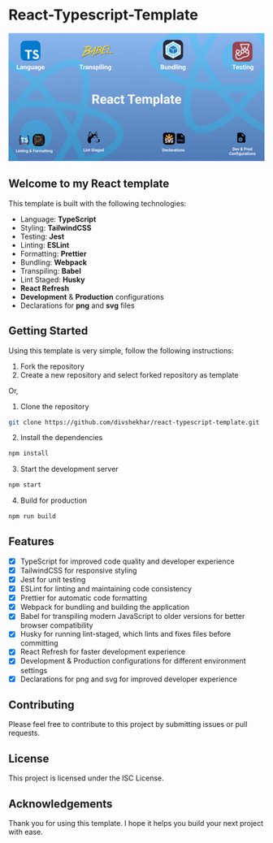 # React-Typescript-Template

<div align="center">
<img src="./public/assets/images/react-typescript-template.png"/>
</div>

## Welcome to my React template

This template is built with the following technologies:

- Language: **TypeScript**
- Styling: **TailwindCSS**
- Testing: **Jest**
- Linting: **ESLint**
- Formatting: **Prettier**
- Bundling: **Webpack**
- Transpiling: **Babel**
- Lint Staged: **Husky**
- **React Refresh**
- **Development** & **Production** configurations
- Declarations for **png** and **svg** files
  
## Getting Started

Using this template is very simple, follow the following instructions:

1. Fork the repository
2. Create a new repository and select forked repository as template

Or,

1. Clone the repository

```bash
git clone https://github.com/divshekhar/react-typescript-template.git
```

2. Install the dependencies

```bash
npm install
```

3. Start the development server

```bash
npm start
```

4. Build for production

```bash
npm run build
```

## Features

- [x] TypeScript for improved code quality and developer experience
- [x] TailwindCSS for responsive styling
- [x] Jest for unit testing
- [x] ESLint for linting and maintaining code consistency
- [x] Prettier for automatic code formatting
- [x] Webpack for bundling and building the application
- [x] Babel for transpiling modern JavaScript to older versions for better browser compatibility
- [x] Husky for running lint-staged, which lints and fixes files before committing
- [x] React Refresh for faster development experience
- [x] Development & Production configurations for different environment settings
- [x] Declarations for png and svg for improved developer experience

## Contributing

Please feel free to contribute to this project by submitting issues or pull requests.

## License

This project is licensed under the ISC License.

## Acknowledgements

Thank you for using this template. I hope it helps you build your next project with ease.
